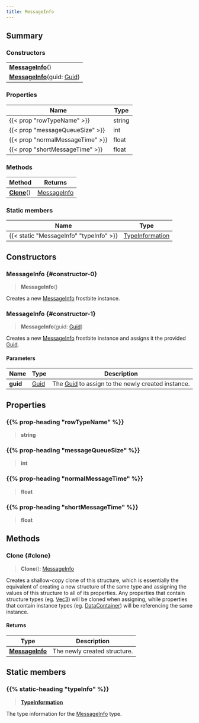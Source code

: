 ```yaml
---
title: MessageInfo
---
```


## Summary

### Constructors

|  |
| --- |
| **[MessageInfo](#constructor-0)**() |
| **[MessageInfo](#constructor-1)**(guid: [Guid](/vext/ref/shared/type/guid)) |

### Properties

| Name | Type |
| ---- | ---- |
| {{< prop "rowTypeName" >}} | string |
| {{< prop "messageQueueSize" >}} | int |
| {{< prop "normalMessageTime" >}} | float |
| {{< prop "shortMessageTime" >}} | float |

### Methods

| Method | Returns |
| ------ | ------- |
| **[Clone](#clone)**() | [MessageInfo](/vext/ref/fb/messageinfo) |

### Static members

| Name | Type |
| ---- | ---- |
| {{< static "MessageInfo" "typeInfo" >}} | [TypeInformation](/vext/ref/shared/type/typeinformation) |

## Constructors

### MessageInfo {#constructor-0}

> **MessageInfo**()

Creates a new [MessageInfo](/vext/ref/fb/messageinfo) frostbite instance.

### MessageInfo {#constructor-1}

> **MessageInfo**(guid: [Guid](/vext/ref/shared/type/guid))

Creates a new [MessageInfo](/vext/ref/fb/messageinfo) frostbite instance and assigns it the provided [Guid](/vext/ref/shared/type/guid).

#### Parameters

| Name | Type | Description |
| ---- | ---- | ----------- |
| **guid** | [Guid](/vext/ref/shared/type/guid) | The [Guid](/vext/ref/shared/type/guid) to assign to the newly created instance. |

## Properties

### {{% prop-heading "rowTypeName" %}}

> **string**

### {{% prop-heading "messageQueueSize" %}}

> **int**

### {{% prop-heading "normalMessageTime" %}}

> **float**

### {{% prop-heading "shortMessageTime" %}}

> **float**

## Methods

### Clone {#clone}

> **Clone**(): [MessageInfo](/vext/ref/fb/messageinfo)

Creates a shallow-copy clone of this structure, which is essentially the equivalent of creating a new structure of the same type and assigning the values of this structure to all of its properties. Any properties that contain structure types (eg. [Vec3](/vext/ref/shared/type/vec3)) will be cloned when assigning, while properties that contain instance types (eg. [DataContainer](/vext/ref/shared/type/datacontainer)) will be referencing the same instance.

#### Returns

| Type | Description |
| ---- | ----------- |
| **[MessageInfo](/vext/ref/fb/messageinfo)** | The newly created structure. |

## Static members

### {{% static-heading "typeInfo" %}}

> **[TypeInformation](/vext/ref/shared/type/typeinformation)**

The type information for the [MessageInfo](/vext/ref/fb/messageinfo) type.

